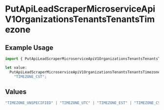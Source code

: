 # PutApiLeadScraperMicroserviceApiV1OrganizationsTenantsTenantsTimezone

## Example Usage

```typescript
import { PutApiLeadScraperMicroserviceApiV1OrganizationsTenantsTenantsTimezone } from "oppulence-backend-sdk/models/operations";

let value:
  PutApiLeadScraperMicroserviceApiV1OrganizationsTenantsTenantsTimezone =
    "TIMEZONE_CST";
```

## Values

```typescript
"TIMEZONE_UNSPECIFIED" | "TIMEZONE_UTC" | "TIMEZONE_EST" | "TIMEZONE_CST" | "TIMEZONE_MST" | "TIMEZONE_PST" | "TIMEZONE_GMT" | "TIMEZONE_CET" | "TIMEZONE_IST" | "TIMEZONE_JST" | "TIMEZONE_AEST"
```